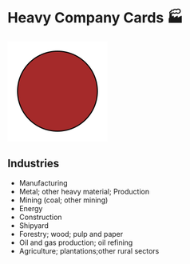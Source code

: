# Heavy Company Cards 🏭

![circle](../../../svg/brown_circle.svg)

## Industries

- Manufacturing
- Metal; other heavy material; Production
- Mining (coal; other mining)
- Energy
- Construction
- Shipyard
- Forestry; wood; pulp and paper
- Oil and gas production; oil refining
- Agriculture; plantations;other rural sectors
